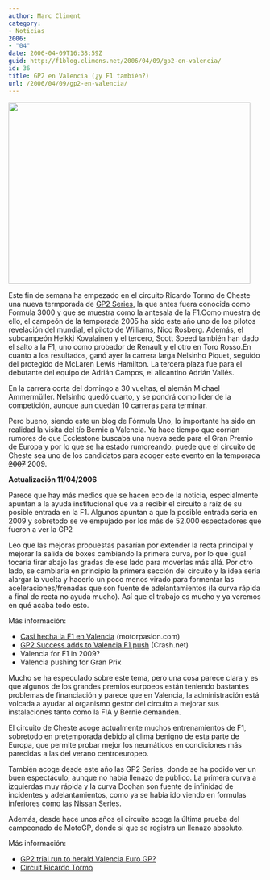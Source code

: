 ```yaml
---
author: Marc Climent
category:
- Noticias
2006:
- "04"
date: 2006-04-09T16:38:59Z
guid: http://f1blog.climens.net/2006/04/09/gp2-en-valencia/
id: 36
title: GP2 en Valencia (¿y F1 también?)
url: /2006/04/09/gp2-en-valencia/
---
```


<img class="alignright" src="//upload.wikimedia.org/wikipedia/commons/0/01/GP2_Logo.svg" alt="" width="480" height="360" />

Este fin de semana ha empezado en el circuito Ricardo Tormo de Cheste una nueva termporada de [GP2 Series](http://www.gp2series.com/), la que antes fuera conocida como Formula 3000 y que se muestra como la antesala de la F1.Como muestra de ello, el campeón de la temporada 2005 ha sido este año uno de los pilotos revelación del mundial, el piloto de Williams, Nico Rosberg. Además, el subcampeón Heikki Kovalainen y el tercero, Scott Speed también han dado el salto a la F1, uno como probador de Renault y el otro en Toro Rosso.En cuanto a los resultados, ganó ayer la carrera larga Nelsinho Piquet, seguido del protegido de McLaren Lewis Hamilton. La tercera plaza fue para el debutante del equipo de Adrián Campos, el alicantino Adrián Vallés.

En la carrera corta del domingo a 30 vueltas, el alemán Michael Ammermüller. Nelsinho quedó cuarto, y se pondrá como lider de la competición, aunque aun quedán 10 carreras para terminar.

Pero bueno, siendo este un blog de Fórmula Uno, lo importante ha sido en realidad la visita del tío Bernie a Valencia. Ya hace tiempo que corrían rumores de que Ecclestone buscaba una nueva sede para el Gran Premio de Europa y por lo que se ha estado rumoreando, puede que el circuito de Cheste sea uno de los candidatos para acoger este evento en la temporada <span style="text-decoration: line-through">2007</span> 2009.

<p style="font-weight: bold">
  Actualización 11/04/2006
</p>

Parece que hay más medios que se hacen eco de la noticia, especialmente apuntan a la ayuda institucional que va a recibir el circuito a raíz de su posible entrada en la F1. Algunos apuntan a que la posible entrada sería en 2009 y sobretodo se ve empujado por los más de 52.000 espectadores que fueron a ver la GP2

Leo que las mejoras propuestas pasarían por extender la recta principal y mejorar la salida de boxes cambiando la primera curva, por lo que igual tocaría tirar abajo las gradas de ese lado para moverlas más allá. Por otro lado, se cambiaría en principio la primera sección del circuito y la idea sería alargar la vuelta y hacerlo un poco menos virado para formentar las aceleraciones/frenadas que son fuente de adelantamientos (la curva rápida a final de recta no ayuda mucho). Así que el trabajo es mucho y ya veremos en qué acaba todo esto.

Más información:

  * [Casi hecha la F1 en Valencia](http://www.motorpasion.com/archivos/2006/04/09-casi-hecha-la-f1-en-valencia.php) (motorpasion.com)
  * [GP2 Success adds to Valencia F1 push](http://www.crash.net/news_view.asp?cid=1&id=128197) (Crash.net)
  * Valencia for F1 in 2009?
  * Valencia pushing for Gran Prix

Mucho se ha especulado sobre este tema, pero una cosa parece clara y es que algunos de los grandes premios eurpoeos están teniendo bastantes problemas de financiación y parece que en Valencia, la administración está volcada a ayudar al organismo gestor del circuito a mejorar sus instalaciones tanto como la FIA y Bernie demanden.

El circuito de Cheste acoge actualmente muchos entrenamientos de F1, sobretodo en pretemporada debido al clima benigno de esta parte de Europa, que permite probar mejor los neumáticos en condiciones más parecidas a las del verano centroeuropeo.

También acoge desde este año las GP2 Series, donde se ha podido ver un buen espectáculo, aunque no había llenazo de público. La primera curva a izquierdas muy rápida y la curva Doohan son fuente de infinidad de incidentes y adelantamientos, como ya se había ido viendo en formulas inferiores como las Nissan Series.

Además, desde hace unos años el circuito acoge la última prueba del campeonado de MotoGP, donde si que se registra un llenazo absoluto.

Más información:

  * [GP2 trial run to herald Valencia Euro GP?](http://www.crash.net/news_view.asp?cid=1&id=127963)
  * [Circuit Ricardo Tormo](http://www.circuitvalencia.com/)